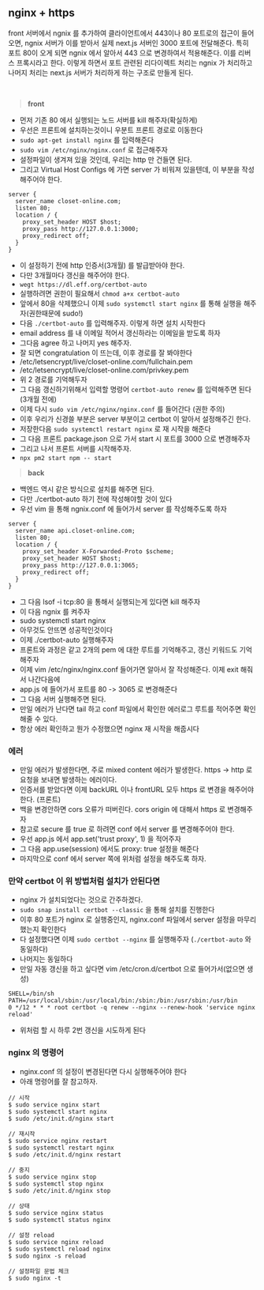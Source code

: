 ## nginx + https

<p>front 서버에서 ngnix 를 추가하여 클라이언트에서 443이나 80 포트로의 접근이 들어오면, ngnix 서버가 이를 받아서 실제 next.js 서버인 3000 포트에 전달해준다. 특히 포트 80이 오게 되면 ngnix 에서 알아서 443 으로 변경하여서 적용해준다. 이를 리버스 프록시라고 한다. 이렇게 하면서 포트 관련된 리다이렉트 처리는 ngnix 가 처리하고 나머지 처리는 next.js 서버가 처리하게 하는 구조로 만들게 된다.<p><br />

> **front**

- 먼저 기존 80 에서 실행되는 노드 서버를 kill 해주자(확실하게)
- 우선은 프론트에 설치하는것이니 우분트 프론트 경로로 이동한다
- `sudo apt-get install nginx` 를 입력해준다
- `sudo vim /etc/nginx/nginx.conf` 로 접근해주자
- 설정파일이 생겨져 있을 것인데, 우리는 http 만 건들면 된다.
- 그리고 Virtual Host Configs 에 가면 server 가 비워져 있을텐데, 이 부분을 작성해주어야 한다.

```
server {
  server_name closet-online.com;
  listen 80;
  location / {
    proxy_set_header HOST $host;
    proxy_pass http://127.0.0.1:3000;
    proxy_redirect off;
  }
}

```

- 이 설정하기 전에 http 인증서(3개월) 를 발급받아야 한다.
- 다만 3개월마다 갱신을 해주어야 한다.
- `wegt https://dl.eff.org/certbot-auto`
- 실행하려면 권한이 필요해서 `chmod a+x certbot-auto`
- 앞에서 80을 삭제했으니 이제 `sudo systemctl start nginx` 를 통해 실행을 해주자(권한때문에 sudo!)
- 다음 `./certbot-auto` 를 입력해주자. 이렇게 하면 설치 시작한다
- email address 를 내 이메일 적어서 갱신하라는 이메일을 받도록 하자
- 그다음 agree 하고 나머지 yes 해주자.
- 잘 되면 congratulation 이 뜨는데, 이후 경로를 잘 봐야한다
- /etc/letsencrypt/live/closet-online.com/fullchain.pem
- /etc/letsencrypt/live/closet-online.com/privkey.pem
- 위 2 경로를 기억해두자
- 그 다음 갱신하기위해서 입력할 명령어 `certbot-auto renew` 를 입력해주면 된다(3개월 전에)
- 이제 다시 `sudo vim /etc/nginx/nginx.conf` 를 들어간다 (권한 주의)
- 이후 우리가 신경쓸 부분은 server 부분이고 certbot 이 알아서 설정해주긴 한다.
- 저장한다음 `sudo systemctl restart nginx` 로 재 시작을 해준다
- 그 다음 프론트 package.json 으로 가서 start 시 포트를 3000 으로 변경해주자
- 그리고 나서 프론트 서버를 시작해주자.
- `npx pm2 start npm -- start`

> **back**

- 백엔드 역시 같은 방식으로 설치를 해주면 된다.
- 다만 ./certbot-auto 하기 전에 작성해야할 것이 있다
- 우선 vim 을 통해 ngnix.conf 에 들어가서 server 를 작성해주도록 하자

```
server {
  server_name api.closet-online.com;
  listen 80;
  location / {
    proxy_set_header X-Forwarded-Proto $scheme;
    proxy_set_header HOST $host;
    proxy_pass http://127.0.0.1:3065;
    proxy_redirect off;
  }
}

```

- 그 다음 lsof -i tcp:80 을 통해서 실행되는게 있다면 kill 해주자
- 이 다음 ngnix 를 켜주자
- sudo systemctl start nginx
- 아무것도 안뜨면 성공적인것이다
- 이제 ./certbot-auto 실행해주자
- 프론트와 과정은 같고 2개의 pem 에 대한 루트를 기억해주고, 갱신 키워드도 기억해주자
- 이제 vim /etc/nginx/nginx.conf 들어가면 알아서 잘 작성해준다. 이제 exit 해줘서 나간다음에
- app.js 에 들어가서 포트를 80 -> 3065 로 변경해준다
- 그 다음 서버 실행해주면 된다.
- 만일 에러가 난다면 tail 하고 conf 파일에서 확인한 에러로그 루트를 적어주면 확인해줄 수 있다.
- 항상 에러 확인하고 뭔가 수정했으면 nginx 재 시작을 해줍시다

### 에러

- 만일 에러가 발생한다면, 주로 mixed content 에러가 발생한다. https -> http 로 요청을 보내면 발생하는 에러이다.
- 인증서를 받았다면 이제 backURL 이나 frontURL 모두 https 로 변경을 해주어야 한다. (프론트)
- 백을 변경안하면 cors 오류가 떠버린다. cors origin 에 대해서 https 로 변경해주자
- 참고로 secure 를 true 로 하려면 conf 에서 server 를 변경해주어야 한다.
- 우선 app.js 에서 app.set('trust proxy', 1) 을 적어주자
- 그 다음 app.use(session) 에서도 proxy: true 설정을 해준다
- 마지막으로 conf 에서 server 쪽에 위처럼 설정을 해주도록 하자.

### 만약 certbot 이 위 방법처럼 설치가 안된다면

- nginx 가 설치되었다는 것으로 간주하겠다.
- `sudo snap install certbot --classic` 을 통해 설치를 진행한다
- 이후 80 포트가 nginx 로 실행중인지, nginx.conf 파일에서 server 설정을 마무리했는지 확인한다
- 다 설정했다면 이제 `sudo certbot --nginx` 를 실행해주자 (`./certbot-auto` 와 동일하다)
- 나머지는 동일하다
- 만일 자동 갱신을 하고 싶다면 vim /etc/cron.d/certbot 으로 들어가서(없으면 생성)

```
SHELL=/bin/sh
PATH=/usr/local/sbin:/usr/local/bin:/sbin:/bin:/usr/sbin:/usr/bin
0 */12 * * * root certbot -q renew --nginx --renew-hook 'service nginx reload'

```

- 위처럼 할 시 하루 2번 갱신을 시도하게 된다

### nginx 의 명령어

- nginx.conf 의 설정이 변경된다면 다시 실행해주어야 한다
- 아래 명령어를 잘 참고하자.

```
// 시작
$ sudo service nginx start
$ sudo systemctl start nginx
$ sudo /etc/init.d/nginx start

// 재시작
$ sudo service nginx restart
$ sudo systemctl restart nginx
$ sudo /etc/init.d/nginx restart

// 중지
$ sudo service nginx stop
$ sudo systemctl stop nginx
$ sudo /etc/init.d/nginx stop

// 상태
$ sudo service nginx status
$ sudo systemctl status nginx

// 설정 reload
$ sudo service nginx reload
$ sudo systemctl reload nginx
$ sudo nginx -s reload

// 설정파일 문법 체크
$ sudo nginx -t

```
